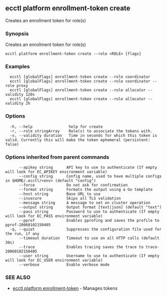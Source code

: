 ## ecctl platform enrollment-token create

Creates an enrollment token for role(s)

### Synopsis

Creates an enrollment token for role(s)

```
ecctl platform enrollment-token create --role <ROLE> [flags]
```

### Examples

```
  ecctl [globalFlags] enrollment-token create --role coordinator
  ecctl [globalFlags] enrollment-token create --role coordinator --role proxy
  ecctl [globalFlags] enrollment-token create --role allocator --validity 120s
  ecctl [globalFlags] enrollment-token create --role allocator --validity 2h
```

### Options

```
  -h, --help                help for create
  -r, --role stringArray    Role(s) to associate the tokens with.
  -v, --validity duration   Time in seconds for which this token is valid. Currently this will make the token ephemeral (persistent: false)
```

### Options inherited from parent commands

```
      --apikey string      API key to use to authenticate (If empty will look for EC_APIKEY environment variable)
      --config string      Config name, used to have multiple configs in $HOME/.ecctl/<env> (default "config")
      --force              Do not ask for confirmation
      --format string      Formats the output using a Go template
      --host string        Base URL to use
      --insecure           Skips all TLS validation
      --message string     A message to set on cluster operation
      --output string      Output format [text|json] (default "text")
      --pass string        Password to use to authenticate (If empty will look for EC_PASS environment variable)
      --pprof              Enables pprofing and saves the profile to pprof-20060102150405
  -q, --quiet              Suppresses the configuration file used for the run, if any
      --timeout duration   Timeout to use on all HTTP calls (default 30s)
      --trace              Enables tracing saves the trace to trace-20060102150405
      --user string        Username to use to authenticate (If empty will look for EC_USER environment variable)
      --verbose            Enable verbose mode
```

### SEE ALSO

* [ecctl platform enrollment-token](ecctl_platform_enrollment-token.md)	 - Manages tokens

